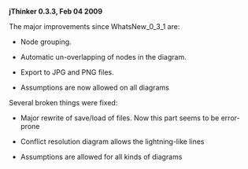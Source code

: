 **jThinker 0.3.3, Feb 04 2009**

The major improvements since WhatsNew\_0\_3\_1 are:

  * Node grouping.

  * Automatic un-overlapping of nodes in the diagram.

  * Export to JPG and PNG files.

  * Assumptions are now allowed on all diagrams



Several broken things were fixed:

  * Major rewrite of save/load of files. Now this part seems to be error-prone

  * Conflict resolution diagram allows the lightning-like lines

  * Assumptions are allowed for all kinds of diagrams